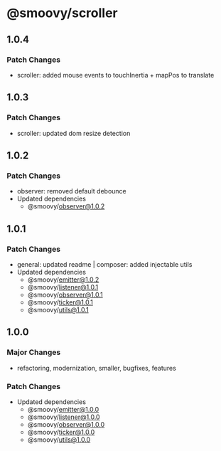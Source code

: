 # @smoovy/scroller

## 1.0.4

### Patch Changes

- scroller: added mouse events to touchInertia + mapPos to translate

## 1.0.3

### Patch Changes

- scroller: updated dom resize detection

## 1.0.2

### Patch Changes

- observer: removed default debounce
- Updated dependencies
  - @smoovy/observer@1.0.2

## 1.0.1

### Patch Changes

- general: updated readme | composer: added injectable utils
- Updated dependencies
  - @smoovy/emitter@1.0.2
  - @smoovy/listener@1.0.1
  - @smoovy/observer@1.0.1
  - @smoovy/ticker@1.0.1
  - @smoovy/utils@1.0.1

## 1.0.0

### Major Changes

- refactoring, modernization, smaller, bugfixes, features

### Patch Changes

- Updated dependencies
  - @smoovy/emitter@1.0.0
  - @smoovy/listener@1.0.0
  - @smoovy/observer@1.0.0
  - @smoovy/ticker@1.0.0
  - @smoovy/utils@1.0.0

